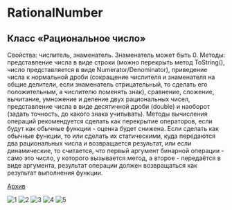 # RationalNumber

## Класс «Рациональное число»
Свойства: числитель, знаменатель. Знаменатель может быть 0.
Методы: представление числа в виде строки (можно перекрыть метод ToString(), число представляется в виде Numerator/Denominator), приведение числа к нормальной дроби (сокращение числителя и знаменателя на общие делители, если знаменатель отрицательный, то сделать его положительным, а числителю поменять знак), сравнение, сложение, вычитание, умножение и деление  двух рациональных чисел, представление числа в виде десятичной дроби (double) и наоборот (задать точность, до какого знака учитывать). Методы вычисления операций рекомендуется сделать как перекрытие операторов, если будут как обычные функции - оценка будет снижена. Если сделать как обычные функции, то или сделать их статическими, куда передаются два рациональных числа и возвращается результат, или если динамические, то считается, что первый аргумент бинарной операции - само это число, у которого вызывается метод, а второе - передаётся в виде аргумента, результат операции должен возвращаться как результат выполнения функции.

[Архив](https://drive.google.com/file/d/1bL_5iSvEJHT1vB8CDQZK4yZwpt54VwkA/view?usp=sharing)



![1](https://github.com/13090903/RationalNumber/assets/55750642/7884a695-42af-4e4e-8280-efda6de43b46)
![2](https://github.com/13090903/RationalNumber/assets/55750642/f2f9fea1-f473-4a4a-9899-289dc7aced83)
![3](https://github.com/13090903/RationalNumber/assets/55750642/6b938774-725d-44ea-80de-6d5906b27305)
![4](https://github.com/13090903/RationalNumber/assets/55750642/53b18c46-07ae-4180-8829-2f33b4693e5c)
![5](https://github.com/13090903/RationalNumber/assets/55750642/988f8c40-d7b2-420e-aea0-b39a941e4fd1)
